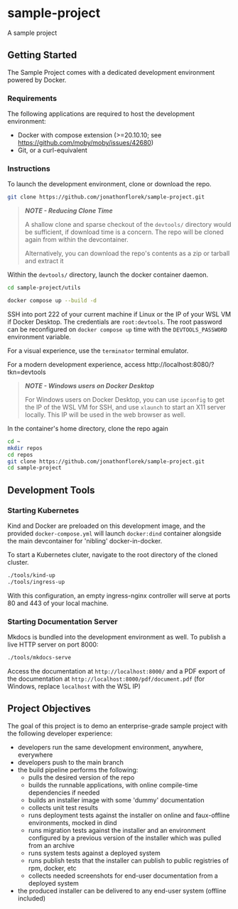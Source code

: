 # sample-project
A sample project

## Getting Started
The Sample Project comes with a dedicated development environment powered by Docker.

### Requirements

The following applications are required to host the development environment:
- Docker with compose extension (>=20.10.10; see https://github.com/moby/moby/issues/42680)
- Git, or a curl-equivalent

### Instructions

To launch the development environment, clone or download the repo. 

```sh
git clone https://github.com/jonathonflorek/sample-project.git
```

> **_NOTE - Reducing Clone Time_**
> 
> A shallow clone and sparse checkout of the `devtools/` directory would be sufficient, if download time is a concern. The repo will be cloned again from within the devcontainer.
> 
> Alternatively, you can download the repo's contents as a zip or tarball and extract it

Within the `devtools/` directory, launch the docker container daemon.

```sh
cd sample-project/utils
```

```sh
docker compose up --build -d
```

SSH into port 222 of your current machine if Linux or the IP of your WSL VM if Docker Desktop. The credentials are `root:devtools`.
The root password can be reconfigured on `docker compose up` time with the `DEVTOOLS_PASSWORD` environment variable.

For a visual experience, use the `terminator` terminal emulator.

For a modern development experience, access http://localhost:8080/?tkn=devtools

> **_NOTE - Windows users on Docker Desktop_**
> 
> For Windows users on Docker Desktop, you can use `ipconfig` to get the IP of the WSL VM for SSH, and use `xlaunch` to start an X11 server locally.
> This IP will be used in the web browser as well.

In the container's home directory, clone the repo again

```sh
cd ~
mkdir repos
cd repos
git clone https://github.com/jonathonflorek/sample-project.git
cd sample-project
```

## Development Tools

### Starting Kubernetes

Kind and Docker are preloaded on this development image, and the provided `docker-compose.yml` will launch `docker:dind` container alongside the main devcontainer for 'nibling' docker-in-docker.

To start a Kubernetes cluter, navigate to the root directory of the cloned cluster.

```sh
./tools/kind-up
./tools/ingress-up
```

With this configuration, an empty ingress-nginx controller will serve at ports 80 and 443 of your local machine.

### Starting Documentation Server

Mkdocs is bundled into the development environment as well. To publish a live HTTP server on port 8000:

```sh
./tools/mkdocs-serve
```

Access the documentation at `http://localhost:8000/` and a PDF export of the documentation at `http://localhost:8000/pdf/document.pdf` (for Windows, replace `localhost` with the WSL IP)

## Project Objectives

The goal of this project is to demo an enterprise-grade sample project with the following developer experience:

- developers run the same development environment, anywhere, everywhere
- developers push to the main branch
- the build pipeline performs the following:
  - pulls the desired version of the repo
  - builds the runnable applications, with online compile-time dependencies if needed
  - builds an installer image with some 'dummy' documentation
  - collects unit test results
  - runs deployment tests against the installer on online and faux-offline environments, mocked in dind
  - runs migration tests against the installer and an environment configured by a previous version of the installer which was pulled from an archive 
  - runs system tests against a deployed system
  - runs publish tests that the installer can publish to public registries of rpm, docker, etc
  - collects needed screenshots for end-user documentation from a deployed system
- the produced installer can be delivered to any end-user system (offline included)
